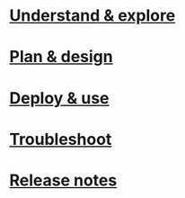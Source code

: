 # [Understand & explore](toc1.md)

# [Plan & design](toc2.md)

# [Deploy & use](toc3.md)

# [Troubleshoot](toc4.md)

# [Release notes](toc5.md)
